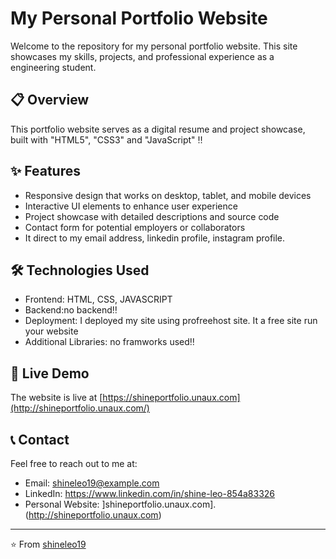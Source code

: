 # My Personal Portfolio Website

Welcome to the repository for my personal portfolio website. This site showcases my skills, projects, and professional experience as a engineering student.

## 📋 Overview

This portfolio website serves as a digital resume and project showcase, built with "HTML5", "CSS3" and "JavaScript" ‼️

## ✨ Features

- Responsive design that works on desktop, tablet, and mobile devices
- Interactive UI elements to enhance user experience
- Project showcase with detailed descriptions and source code
- Contact form for potential employers or collaborators
- It direct to my email address, linkedin profile, instagram profile.

## 🛠️ Technologies Used

- Frontend: HTML, CSS, JAVASCRIPT
- Backend:no backend‼️
- Deployment: I deployed my site using profreehost site. It a free site run your website
- Additional Libraries: no framworks used‼️

## 🚀 Live Demo

The website is live at [https://shineportfolio.unaux.com](http://shineportfolio.unaux.com/)

## 📞 Contact

Feel free to reach out to me at:
- Email: shineleo19@example.com
- LinkedIn: https://www.linkedin.com/in/shine-leo-854a83326
- Personal Website: ]shineportfolio.unaux.com].(http://shineportfolio.unaux.com)

---

⭐️ From [shineleo19](https://github.com/yourusername)
